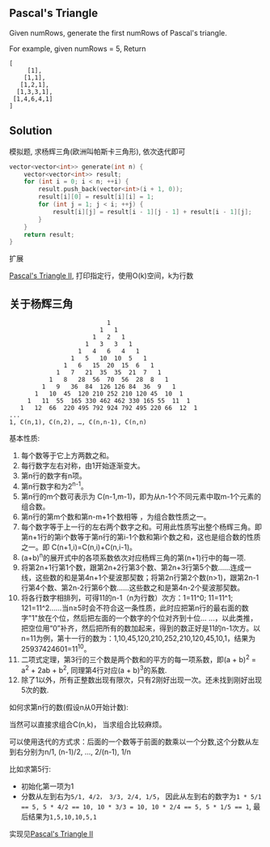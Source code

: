 ## Pascal's Triangle

Given numRows, generate the first numRows of Pascal's triangle.

For example, given numRows = 5,
Return

```
[
     [1],
    [1,1],
   [1,2,1],
  [1,3,3,1],
 [1,4,6,4,1]
]
```

## Solution

模拟题, 求杨辉三角(欧洲叫帕斯卡三角形), 依次迭代即可

```cpp
vector<vector<int>> generate(int n) {
	vector<vector<int>> result;
	for (int i = 0; i < n; ++i) {
		result.push_back(vector<int>(i + 1, 0));
		result[i][0] = result[i][i] = 1;
		for (int j = 1; j < i; ++j) {
			result[i][j] = result[i - 1][j - 1] + result[i - 1][j];
		}
	}
	return result;
}
```

扩展

[Pascal's Triangle II](../PascalsTriangleII), 打印指定行，使用O(k)空间，k为行数

## 关于杨辉三角

```
                           1
                         1   1   
                       1   2   1   
                     1   3   3   1   
                   1   4   6   4   1   
                 1   5   10  10  5   1   
               1   6   15  20  15  6   1   
             1   7   21  35  35  21  7   1   
           1   8   28  56  70  56  28  8   1   
         1   9   36  84  126 126 84  36  9   1   
       1   10  45  120 210 252 210 120 45  10  1   
     1   11  55  165 330 462 462 330 165 55  11  1    
   1   12  66  220 495 792 924 792 495 220 66  12  1
...
1, C(n,1), C(n,2), …, C(n,n-1), C(n,n)
```

基本性质:

1. 每个数等于它上方两数之和。
2. 每行数字左右对称，由1开始逐渐变大。
3. 第n行的数字有n项。
4. 第n行数字和为2<sup>n-1</sup>。
5. 第n行的m个数可表示为 C(n-1,m-1)，即为从n-1个不同元素中取m-1个元素的组合数。
6. 第n行的第m个数和第n-m+1个数相等 ，为组合数性质之一。
7. 每个数字等于上一行的左右两个数字之和。可用此性质写出整个杨辉三角。即第n+1行的第i个数等于第n行的第i-1个数和第i个数之和，这也是组合数的性质之一。即 C(n+1,i)=C(n,i)+C(n,i-1)。
8. (a+b)<sup>n</sup>的展开式中的各项系数依次对应杨辉三角的第(n+1)行中的每一项.
9. 将第2n+1行第1个数，跟第2n+2行第3个数、第2n+3行第5个数……连成一线，这些数的和是第4n+1个斐波那契数；将第2n行第2个数(n>1)，跟第2n-1行第4个数、第2n-2行第6个数……这些数之和是第4n-2个斐波那契数。
10. 将各行数字相排列，可得11的n-1（n为行数）次方：1=11^0; 11=11^1; 121=11^2……当n≥5时会不符合这一条性质，此时应把第n行的最右面的数字"1"放在个位，然后把左面的一个数字的个位对齐到十位... ...，以此类推，把空位用“0”补齐，然后把所有的数加起来，得到的数正好是11的n-1次方。以n=11为例，第十一行的数为：1,10,45,120,210,252,210,120,45,10,1，结果为 25937424601=11<sup>10</sup>。
11. 二项式定理，第3行的三个数是两个数和的平方的每一项系数，即(a + b)<sup>2</sup> = a<sup>2</sup> + 2ab + b<sup>2</sup>, 同理第4行对应(a + b)<sup>3</sup>的系数.
12. 除了1以外，所有正整数出现有限次，只有2刚好出现一次。还未找到刚好出现5次的数.

如何求第n行的数(假设n从0开始计数):

当然可以直接求组合C(n,k)， 当求组合比较麻烦。

可以使用迭代的方式求：后面的一个数等于前面的数乘以一个分数,这个分数从左到右分别为n/1, (n-1)/2, ..., 2/(n-1), 1/n

比如求第5行:

* 初始化第一项为1
* 分数从左到右为`5/1, 4/2， 3/3, 2/4, 1/5`， 因此从左到右的数字为`1 * 5/1 == 5, 5 * 4/2 == 10, 10 * 3/3 = 10, 10 * 2/4 == 5, 5 * 1/5 == 1`, 最后结果为`1,5,10,10,5,1`

实现见[Pascal's Triangle II](../PascalsTriangleII)
